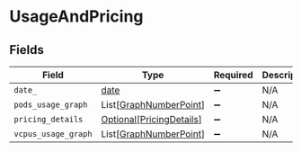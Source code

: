 # UsageAndPricing


## Fields

| Field                                                                | Type                                                                 | Required                                                             | Description                                                          |
| -------------------------------------------------------------------- | -------------------------------------------------------------------- | -------------------------------------------------------------------- | -------------------------------------------------------------------- |
| `date_`                                                              | [date](https://docs.python.org/3/library/datetime.html#date-objects) | :heavy_minus_sign:                                                   | N/A                                                                  |
| `pods_usage_graph`                                                   | List[[GraphNumberPoint](../../models/shared/graphnumberpoint.md)]    | :heavy_minus_sign:                                                   | N/A                                                                  |
| `pricing_details`                                                    | [Optional[PricingDetails]](../../models/shared/pricingdetails.md)    | :heavy_minus_sign:                                                   | N/A                                                                  |
| `vcpus_usage_graph`                                                  | List[[GraphNumberPoint](../../models/shared/graphnumberpoint.md)]    | :heavy_minus_sign:                                                   | N/A                                                                  |